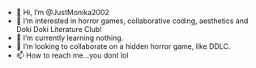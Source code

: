 - 👋 Hi, I’m @JustMonika2002
- 👀 I’m interested in horror games, collaborative coding, aesthetics and Doki Doki Literature Club!
- 🌱 I’m currently learning nothing.
- 💞️ I’m looking to collaborate on a hidden horror game, like DDLC.
- 📫 How to reach me...you dont lol

<!---
JustMonika2002/JustMonika2002 is a ✨ special ✨ repository because its `README.md` (this file) appears on your GitHub profile.
You can click the Preview link to take a look at your changes.
--->
